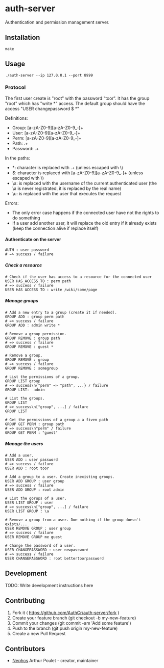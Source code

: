 # auth-server

Authentication and permission management server.

## Installation

    make

## Usage

    ./auth-server --ip 127.0.0.1 --port 8999

### Protocol

The first user create is "root" with the password "toor". It has the group "root" which has "write \*" access.
The default group should have the access "USER changepassword \$ \*"


Definitions:

* Group: \[a-zA-Z0-9][a-zA-Z0-9_-]+
* User: \[a-zA-Z0-9][a-zA-Z0-9_-]+
* Perm: \[a-zA-Z0-9][a-zA-Z0-9_-]+
* Path: .+
* Password: .+

In the paths:

* \*: character is replaced with .+ (unless escaped with \\)
* \$: character is replaced with \[a-zA-Z0-9][a-zA-Z0-9_-]+ (unless escaped with \\)
* \a: is replaced with the username of the current authenticated user (the \a is never registrated, it is replaced by the real name)
* \u: is replaced with the user that executes the request

Errors:

* The only error case happens if the connected user have not the rights to do something
* If a user add another user, it will replace the old entry if it already exists (keep the connection alive if replace itself)

#### Authenticate on the server

    AUTH : user password
    # => success / failure

##### Check a resource

    # Check if the user has access to a resource for the connected user
    USER HAS_ACCESS TO : perm path
    # => success / failure
    USER HAS ACCESS TO : write /wiki/some/page

##### Manage groups

    # Add a new entry to a group (create it if needed).
    GROUP ADD : group perm path
    # => success / failure
    GROUP ADD : admin write *

    # Remove a group permission.
    GROUP REMOVE : group path
    # => success / failure
    GROUP REMOVE : guest *

    # Remove a group.
    GROUP REMOVE : group
    # => success / failure
    GROUP REMOVE : somegroup

    # List the permissions of a group.
    GROUP LIST group
    # => success\n{"perm" => "path", ...} / failure
    GROUP LIST:  admin

    # List the groups.
    GROUP LIST
    # => success\n["group", ...] / failure
    GROUP LIST

    # Get the permissions of a group a a fiven path
    GROUP GET PERM : group path
    # => success\n"perm" / failure
    GROUP GET PERM : "guest"

##### Manage the users

    # Add a user.
    USER ADD : user password
    # => success / failure
    USER ADD : root toor

    # Add a group to a user. Create inexisting groups.
    USER ADD GROUP : user group
    # => success / failure
    USER ADD GROUP : root admin

    # List the gorups of a user.
    USER LIST GROUP : user
    # => success\n["group", ...] / failure
    USER LIST GROUP : \a

    # Remove a group from a user. Doe nothing if the group doesn't exists/...
    USER REMOVE GROUP : user group
    # => success / failure
    USER REMOVE GROUP me guest

    # Change the password of a user.
    USER CHANGEPASSWORD : user newpassword
    # => success / failure
    USER CHANGEPASSWORD : root bettertoorpassword


## Development

TODO: Write development instructions here

## Contributing

1. Fork it ( https://github.com/AuthCr/auth-server/fork )
2. Create your feature branch (git checkout -b my-new-feature)
3. Commit your changes (git commit -am 'Add some feature')
4. Push to the branch (git push origin my-new-feature)
5. Create a new Pull Request

## Contributors

- [Nephos](https://github.com/Nephos) Arthur Poulet - creator, maintainer
